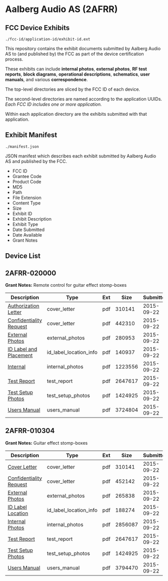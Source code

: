# Aalberg Audio AS (2AFRR)
## FCC Device Exhibits

```
./fcc-id/application-id/exhibit-id.ext
```

This repository contains the exhibit documents submitted by Aalberg Audio AS to (and published by) the FCC as part of the device certification process.

These exhibits can include **internal photos**, **external photos**, **RF test reports**, **block diagrams**, **operational descriptions**, **schematics**, **user manuals**, and various **correspondence**.

The top-level directories are sliced by the FCC ID of each device.

The second-level directories are named according to the application UUIDs. *Each FCC ID includes one or more application.*

Within each application directory are the exhibits submitted with that application. 

## Exhibit Manifest

```
./manifest.json
```

JSON manifest which describes each exhibit submitted by Aalberg Audio AS and published by the FCC.

- FCC ID
- Grantee Code
- Product Code
- MD5
- Path
- File Extension
- Content Type
- Size
- Exhibit ID
- Exhibit Description
- Exhibit Type
- Date Submitted
- Date Available
- Grant Notes

## Device List
## 2AFRR-020000
**Grant Notes:** Remote control for guitar effect stomp-boxes

| Description | Type | Ext | Size | Submitted | Available |
| ----------- | ---- | --- | ---- | --------- | --------- |
| [Authorization Letter](2AFRR-020000/78c70a080c5d8086dd8d045ad96ae4f1/2757757.pdf) | cover_letter | pdf | 310141 | 2015-09-22 | 2015-09-24 |
| [Confidentiality Request](2AFRR-020000/78c70a080c5d8086dd8d045ad96ae4f1/2757783.pdf) | cover_letter | pdf | 442310 | 2015-09-22 | 2015-09-24 |
| [External Photos](2AFRR-020000/78c70a080c5d8086dd8d045ad96ae4f1/2757784.pdf) | external_photos | pdf | 280953 | 2015-09-22 | 2015-09-24 |
| [ID Label and Placement](2AFRR-020000/78c70a080c5d8086dd8d045ad96ae4f1/2757785.pdf) | id_label_location_info | pdf | 140937 | 2015-09-22 | 2015-09-24 |
| [Internal](2AFRR-020000/78c70a080c5d8086dd8d045ad96ae4f1/2757786.pdf) | internal_photos | pdf | 1223556 | 2015-09-22 | 2015-09-24 |
| [Test Report](2AFRR-020000/78c70a080c5d8086dd8d045ad96ae4f1/2757768.pdf) | test_report | pdf | 2647617 | 2015-09-22 | 2015-09-24 |
| [Test Setup Photos](2AFRR-020000/78c70a080c5d8086dd8d045ad96ae4f1/2757779.pdf) | test_setup_photos | pdf | 1424925 | 2015-09-22 | 2015-09-24 |
| [Users Manual](2AFRR-020000/78c70a080c5d8086dd8d045ad96ae4f1/2757792.pdf) | users_manual | pdf | 3724804 | 2015-09-22 | 2015-09-24 |
## 2AFRR-010304
**Grant Notes:** Guitar effect stomp-boxes

| Description | Type | Ext | Size | Submitted | Available |
| ----------- | ---- | --- | ---- | --------- | --------- |
| [Cover Letter](2AFRR-010304/66770329eeb58eace4bd30dfd6820bc7/2757757.pdf) | cover_letter | pdf | 310141 | 2015-09-22 | 2015-09-24 |
| [Confidentiality Request](2AFRR-010304/66770329eeb58eace4bd30dfd6820bc7/2757758.pdf) | cover_letter | pdf | 452142 | 2015-09-22 | 2015-09-24 |
| [External Photos](2AFRR-010304/66770329eeb58eace4bd30dfd6820bc7/2757759.pdf) | external_photos | pdf | 265838 | 2015-09-22 | 2015-09-24 |
| [ID Label Location](2AFRR-010304/66770329eeb58eace4bd30dfd6820bc7/2757761.pdf) | id_label_location_info | pdf | 188274 | 2015-09-22 | 2015-09-24 |
| [Internal Photos](2AFRR-010304/66770329eeb58eace4bd30dfd6820bc7/2757762.pdf) | internal_photos | pdf | 2856087 | 2015-09-22 | 2015-09-24 |
| [Test Report](2AFRR-010304/66770329eeb58eace4bd30dfd6820bc7/2757768.pdf) | test_report | pdf | 2647617 | 2015-09-22 | 2015-09-24 |
| [Test Setup Photos](2AFRR-010304/66770329eeb58eace4bd30dfd6820bc7/2757779.pdf) | test_setup_photos | pdf | 1424925 | 2015-09-22 | 2015-09-24 |
| [Users Manual](2AFRR-010304/66770329eeb58eace4bd30dfd6820bc7/2757780.pdf) | users_manual | pdf | 3794470 | 2015-09-22 | 2015-09-24 |
